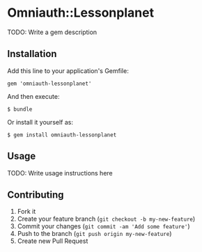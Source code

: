 # Omniauth::Lessonplanet

TODO: Write a gem description

## Installation

Add this line to your application's Gemfile:

    gem 'omniauth-lessonplanet'

And then execute:

    $ bundle

Or install it yourself as:

    $ gem install omniauth-lessonplanet

## Usage

TODO: Write usage instructions here

## Contributing

1. Fork it
2. Create your feature branch (`git checkout -b my-new-feature`)
3. Commit your changes (`git commit -am 'Add some feature'`)
4. Push to the branch (`git push origin my-new-feature`)
5. Create new Pull Request
